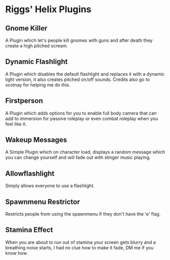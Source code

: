 # Riggs' Helix Plugins
## Gnome Killer
A Plugin which let's people kill gnomes with guns and after death they create a high pitched scream.

## Dynamic Flashlight
A Plugin which disables the default flashlight and replaces it with a dynamic light version, it also creates pitched on/off sounds. Credits also go to scotnay for helping me do this.

## Firstperson
A Plugin which adds options for you to enable full body camera that can add to immersion for passive roleplay or even combat roleplay when you feel like it.

## Wakeup Messages
A Simple Plugin which on character load, displays a random message which you can change yourself and will fade out with stinger music playing.

## Allowflashlight
Simply allows everyone to use a flashlight.

## Spawnmenu Restrictor
Restricts people from using the spawnmenu if they don't have the 'e' flag.

## Stamina Effect
When you are about to run out of stamina your screen gets blurry and a breathing noise starts, I had no clue how to make it fade, DM me if you know how.
